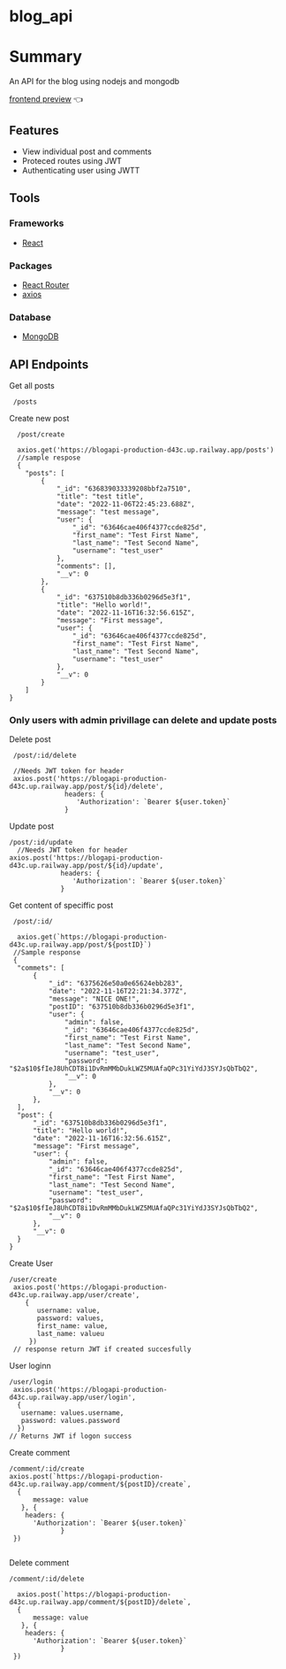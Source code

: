 # blog_api
# Summary
 An API for the blog using nodejs and mongodb
 
[frontend preview](https://blog-frontend-jy6q.onrender.com/) :point_left:

## Features
 - View individual post and comments
 - Proteced routes using JWT
- Authenticating user using JWTT

## Tools

### Frameworks
- [React](https://reactjs.org/)
### Packages
- [React Router](https://reactrouter.com/)
- [axios](https://axios-http.com/)
 
### Database
- [MongoDB](https://mongodb.com/)
## API Endpoints
 Get all posts
```
 /posts
```
  Create new post
```
  /post/create
 
  axios.get('https://blogapi-production-d43c.up.railway.app/posts')
  //sample respose
  {
    "posts": [
        {
            "_id": "636839033339208bbf2a7510",
            "title": "test title",
            "date": "2022-11-06T22:45:23.688Z",
            "message": "test message",
            "user": {
                "_id": "63646cae406f4377ccde825d",
                "first_name": "Test First Name",
                "last_name": "Test Second Name",
                "username": "test_user"
            },
            "comments": [],
            "__v": 0
        },
        {
            "_id": "637510b8db336b0296d5e3f1",
            "title": "Hello world!",
            "date": "2022-11-16T16:32:56.615Z",
            "message": "First message",
            "user": {
                "_id": "63646cae406f4377ccde825d",
                "first_name": "Test First Name",
                "last_name": "Test Second Name",
                "username": "test_user"
            },
            "__v": 0
        }
    ]
}
```
### Only users with admin privillage can delete and update posts

 Delete post
 ```
  /post/:id/delete
  
  //Needs JWT token for header
  axios.post('https://blogapi-production-d43c.up.railway.app/post/${id}/delete',
               headers: {
                  'Authorization': `Bearer ${user.token}`
               }

  ```
  Update post
  ```
  /post/:id/update
    //Needs JWT token for header
  axios.post('https://blogapi-production-d43c.up.railway.app/post/${id}/update',
               headers: {
                  'Authorization': `Bearer ${user.token}`
               }
  ```
   Get content of speciffic post
  ```
   /post/:id/
   
    axios.get(`https://blogapi-production-d43c.up.railway.app/post/${postID}`)
   //Sample response
   {
    "commets": [
        {
            "_id": "6375626e50a0e65624ebb283",
            "date": "2022-11-16T22:21:34.377Z",
            "message": "NICE ONE!",
            "postID": "637510b8db336b0296d5e3f1",
            "user": {
                "admin": false,
                "_id": "63646cae406f4377ccde825d",
                "first_name": "Test First Name",
                "last_name": "Test Second Name",
                "username": "test_user",
                "password": "$2a$10$fIeJ8UhCDT8i1DvRmMMbDukLWZ5MUAfaQPc31YiYdJ3SYJsQbTbQ2",
                "__v": 0
            },
            "__v": 0
        },
    ],
    "post": {
        "_id": "637510b8db336b0296d5e3f1",
        "title": "Hello world!",
        "date": "2022-11-16T16:32:56.615Z",
        "message": "First message",
        "user": {
            "admin": false,
            "_id": "63646cae406f4377ccde825d",
            "first_name": "Test First Name",
            "last_name": "Test Second Name",
            "username": "test_user",
            "password": "$2a$10$fIeJ8UhCDT8i1DvRmMMbDukLWZ5MUAfaQPc31YiYdJ3SYJsQbTbQ2",
            "__v": 0
        },
        "__v": 0
    }
}
  ```
   Create User
  ```
  /user/create
   axios.post('https://blogapi-production-d43c.up.railway.app/user/create',
      {
         username: value,
         password: values,
         first_name: value,
         last_name: valueu
       })
   // response return JWT if created succesfully
  ```
  User loginn
  ```
  /user/login
   axios.post('https://blogapi-production-d43c.up.railway.app/user/login',
    {
     username: values.username,
     password: values.password
    })
  // Returns JWT if logon success
  ```
 Create comment
  ```
  /comment/:id/create
  axios.post(`https://blogapi-production-d43c.up.railway.app/comment/${postID}/create`,
    {
        message: value
     }, {
      headers: {
        'Authorization': `Bearer ${user.token}`
               }
   })
   
  ```
  Delete comment
  ```
  /comment/:id/delete
  
    axios.post(`https://blogapi-production-d43c.up.railway.app/comment/${postID}/delete`,
    {
        message: value
     }, {
      headers: {
        'Authorization': `Bearer ${user.token}`
               }
   })
  ```
  

